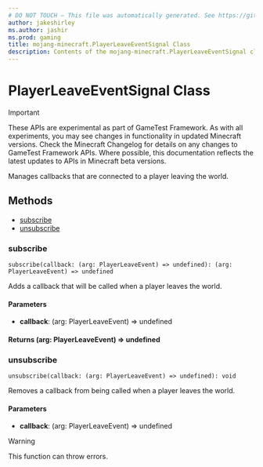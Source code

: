```yaml
---
# DO NOT TOUCH — This file was automatically generated. See https://github.com/Mojang/MinecraftScriptingApiDocsGenerator to modify descriptions, examples, etc.
author: jakeshirley
ms.author: jashir
ms.prod: gaming
title: mojang-minecraft.PlayerLeaveEventSignal Class
description: Contents of the mojang-minecraft.PlayerLeaveEventSignal class.
---
```

# PlayerLeaveEventSignal Class
>[!IMPORTANT]
>These APIs are experimental as part of GameTest Framework. As with all experiments, you may see changes in functionality in updated Minecraft versions. Check the Minecraft Changelog for details on any changes to GameTest Framework APIs. Where possible, this documentation reflects the latest updates to APIs in Minecraft beta versions.

Manages callbacks that are connected to a player leaving the world.


## Methods
- [subscribe](#subscribe)
- [unsubscribe](#unsubscribe)
  
### **subscribe**
`
subscribe(callback: (arg: PlayerLeaveEvent) => undefined): (arg: PlayerLeaveEvent) => undefined
`

Adds a callback that will be called when a player leaves the world.
#### **Parameters**
- **callback**: (arg: PlayerLeaveEvent) => undefined

#### **Returns** (arg: PlayerLeaveEvent) => undefined


### **unsubscribe**
`
unsubscribe(callback: (arg: PlayerLeaveEvent) => undefined): void
`

Removes a callback from being called when a player leaves the world.
#### **Parameters**
- **callback**: (arg: PlayerLeaveEvent) => undefined


> [!WARNING]
> This function can throw errors.


